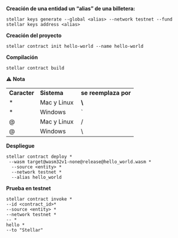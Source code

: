**Creación de una entidad un “alias” de una billetera:**

```plaintext
stellar keys generate --global <alias> --network testnet --fund
stellar keys address <alias>
```

**Creación del proyecto**

```plaintext
stellar contract init hello-world --name hello-world
```

**Compilación**
```plaintext
stellar contract build
```

⚠️ **Nota**

<table><tbody><tr><td><strong>Caracter</strong></td><td><strong>Sistema</strong></td><td><strong>se reemplaza por</strong></td></tr><tr><td>*</td><td>Mac y Linux<strong>&nbsp;</strong></td><td><strong>\</strong></td></tr><tr><td>*</td><td>Windows</td><td>`</td></tr><tr><td>@</td><td>Mac y Linux</td><td>/</td></tr><tr><td>@</td><td>Windows</td><td>\</td></tr></tbody></table>

**Despliegue**

```plaintext
stellar contract deploy *
 --wasm target@wasm32v1-none@release@hello_world.wasm *
  --source <entity> *
  --network testnet *
  --alias hello_world
```

**Prueba en testnet**

```plaintext
stellar contract invoke *
--id <contract_id>*
--source <entity> *
--network testnet *
-- *
hello *
--to "Stellar"
```
